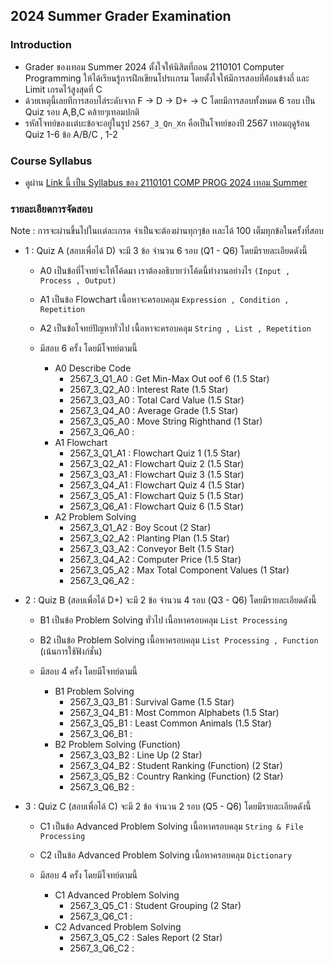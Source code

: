 ## 2024 Summer Grader Examination

### Introduction
- Grader ของเทอม Summer 2024 ตั้งใจให้นิสิตที่ถอน 2110101 Computer Programming ให้ได้เรียนรู้การฝึกเขียนโปรเเกรม โดยตั้งใจให้มีการสอบที่ค้่อนข้างถี่ และ Limit เกรดไว้สูงสุดที่ C
- ด้วยเหตุนี้เลยทีการสอบไล่ระดับจาก F -> D -> D+ -> C โดยมีการสอบทั้งหมด 6 รอบ เป็น Quiz รอบ A,B,C คล้ายๆเทอมปกติ
- รหัสโจทย์ของเเต่บะข้อจะอยู่ในรูป `2567_3_Qn_Xn` คือเป็นโจทย์ของปี 2567 เทอมฤดูร้อน Quiz 1-6 ข้อ A/B/C , 1-2

### Course Syllabus
- ดูผ่าน [Link นี้ เป็น Syllabus ของ 2110101 COMP PROG 2024 เทอม Summer](https://mycourseville-default.s3.ap-southeast-1.amazonaws.com/useruploaded_course_files/2024_3/67592/materials/Course_Syllabus_Summer_2024-5207-17490034127137.pdf)

### รายละเอียดการจัดสอบ
Note : การจะผ่านขึ้นไปในเเต่ละเกรด จำเป็นจะต้องผ่านทุกๆข้อ เเละได้ 100 เต็มทุกข้อในครั้งที่สอบ
- 1 : Quiz A (สอบเพื่อได้ D) จะมี 3 ข้อ จำนวน 6 รอบ (Q1 - Q6) โดยมีรายละเอียดดังนี้
  - A0 เป็นข้อที่โจทย์จะให้โค้ดมา เราต้องอธิบายว่าโค้ดนี้ทำงานอย่างไร `(Input , Process , Output)`
  - A1 เป็นข้อ Flowchart เนื้อหาจะครอบคลุม `Expression , Condition , Repetition`
  - A2 เป็นข้อโจทย์ปัญหาทั่วไป เนื้อหาจะครอบคลุม `String , List , Repetition`
 
  - มีสอบ 6 ครั้ง โดยมีโจทย์ตามนี้
    - A0 Describe Code
      - 2567_3_Q1_A0 : Get Min-Max Out oof 6 (1.5 Star)
      - 2567_3_Q2_A0 : Interest Rate (1.5 Star)
      - 2567_3_Q3_A0 : Total Card Value (1.5 Star)
      - 2567_3_Q4_A0 : Average Grade (1.5 Star)
      - 2567_3_Q5_A0 : Move String Righthand (1 Star)
      - 2567_3_Q6_A0 : 
    - A1 Flowchart
      - 2567_3_Q1_A1 : Flowchart Quiz 1 (1.5 Star)
      - 2567_3_Q2_A1 : Flowchart Quiz 2 (1.5 Star)
      - 2567_3_Q3_A1 : Flowchart Quiz 3 (1.5 Star)
      - 2567_3_Q4_A1 : Flowchart Quiz 4 (1.5 Star)
      - 2567_3_Q5_A1 : Flowchart Quiz 5 (1.5 Star)
      - 2567_3_Q6_A1 : Flowchart Quiz 6 (1.5 Star)
    - A2 Problem Solving
      - 2567_3_Q1_A2 : Boy Scout (2 Star)
      - 2567_3_Q2_A2 : Planting Plan (1.5 Star)
      - 2567_3_Q3_A2 : Conveyor Belt (1.5 Star)
      - 2567_3_Q4_A2 : Computer Price (1.5 Star)
      - 2567_3_Q5_A2 : Max Total Component Values (1 Star)
      - 2567_3_Q6_A2 :
      
- 2 : Quiz B (สอบเพื่อได้ D+) จะมี 2 ข้อ จำนวน 4 รอบ (Q3 - Q6) โดยมีรายละเอียดดังนี้
  - B1 เป็นข้อ Problem Solving ทั่วไป เนื้อหาครอบคลุม `List Processing`
  - B2 เป็นข้อ Problem Solving เนื้อหาครอบคลุม `List Processing , Function` (เน้นการใช้ฟังก์ชั่น)
 
  - มีสอบ 4 ครั้ง โดยมีโจทย์ตามนี้
    - B1 Problem Solving
      - 2567_3_Q3_B1 : Survival Game (1.5 Star)
      - 2567_3_Q4_B1 : Most Common Alphabets (1.5 Star)
      - 2567_3_Q5_B1 : Least Common Animals (1.5 Star)
      - 2567_3_Q6_B1 : 
    - B2 Problem Solving (Function)
      - 2567_3_Q3_B2 : Line Up (2 Star)
      - 2567_3_Q4_B2 : Student Ranking (Function) (2 Star)
      - 2567_3_Q5_B2 : Country Ranking (Function) (2 Star)
      - 2567_3_Q6_B2 :
     
- 3 : Quiz C (สอบเพื่อได้ C) จะมี 2 ข้อ จำนวน 2 รอบ (Q5 - Q6) โดยมีรายละเอียดดังนี้
  - C1 เป็นข้อ Advanced Problem Solving เนื้อหาครอบคลุม `String & File Processing`
  - C2 เป็นข้อ Advanced Problem Solving เนื้อหาครอบคลุม `Dictionary`
 
  - มีสอบ 4 ครั้ง โดยมีโจทย์ตามนี้
    - C1 Advanced Problem Solving
      - 2567_3_Q5_C1 : Student Grouping (2 Star)
      - 2567_3_Q6_C1 : 
    - C2 Advanced Problem Solving
      - 2567_3_Q5_C2 : Sales Report (2 Star)
      - 2567_3_Q6_C2 : 
